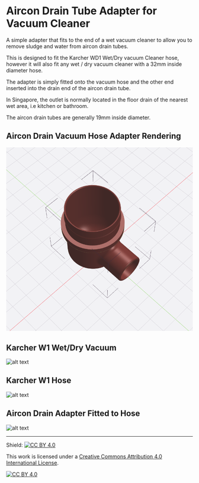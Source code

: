 # Aircon Drain Tube Adapter for Vacuum Cleaner

A simple adapter that fits to the end of a wet vacuum cleaner to allow you to remove sludge and water from aircon drain tubes.

This is designed to fit the Karcher WD1 Wet/Dry vacuum Cleaner hose, however it will also fit any wet / dry vacuum cleaner with a 32mm inside diameter hose.

The adapter is simply fitted onto the vacuum hose and the other end inserted into the drain end of the aircon drain tube.

In Singapore, the outlet is normally located in the floor drain of the nearest wet area, i.e kitchen or bathroom.

The aircon drain tubes are generally 19mm inside diameter.


## Aircon Drain Vacuum Hose Adapter Rendering
![alt text](Aircon_Drain_Adapter_render.png)

## Karcher W1 Wet/Dry Vacuum
![alt text](karcher_wd1_box.png)

## Karcher W1 Hose
![alt text](karcher_wd1_hose.png)

## Aircon Drain Adapter Fitted to Hose
![alt text](Aircon_Drain_Adapter_hose.png)

---
Shield: [![CC BY 4.0][cc-by-shield]][cc-by]

This work is licensed under a
[Creative Commons Attribution 4.0 International License][cc-by].

[![CC BY 4.0][cc-by-image]][cc-by]

[cc-by]: http://creativecommons.org/licenses/by/4.0/
[cc-by-image]: https://i.creativecommons.org/l/by/4.0/88x31.png
[cc-by-shield]: https://img.shields.io/badge/License-CC%20BY%204.0-lightgrey.svg
